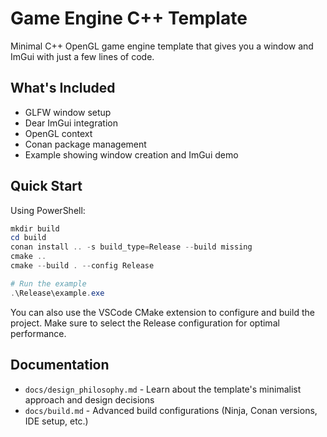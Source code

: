 # Game Engine C++ Template

Minimal C++ OpenGL game engine template that gives you a window and ImGui with just a few lines of code.

## What's Included
- GLFW window setup
- Dear ImGui integration
- OpenGL context
- Conan package management
- Example showing window creation and ImGui demo

## Quick Start
Using PowerShell:
```powershell
mkdir build
cd build
conan install .. -s build_type=Release --build missing
cmake ..
cmake --build . --config Release

# Run the example
.\Release\example.exe
```

You can also use the VSCode CMake extension to configure and build the project. Make sure to select the Release configuration for optimal performance.

## Documentation
- `docs/design_philosophy.md` - Learn about the template's minimalist approach and design decisions
- `docs/build.md` - Advanced build configurations (Ninja, Conan versions, IDE setup, etc.)